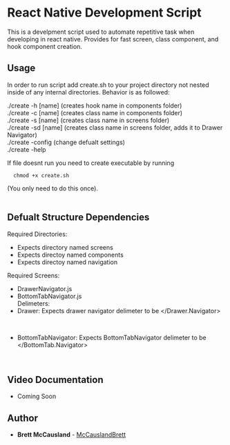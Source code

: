 # React Native Development Script

This is a develpment script used to automate repetitive task when developing in react native. Provides for fast screen, class component, and hook component creation. 

## Usage
In order to run script add create.sh to your project directory not nested inside of any internal
directories. Behavior is as followed: </br>

./create -h [name] (creates hook name in components folder) </br>
./create -c [name] (creates class name in components folder) </br>
./create -s [name] (creates class name in screens folder) </br>
./create -sd [name] (creates class  name in screens folder, adds it to Drawer Navigator) </br> 
./create -config (change defualt settings) </br> 
./create -help </br> 

If file doesnt run you need to create executable by running 
```
  chmod +x create.sh
```
(You only need to do this once). </br> </br>

## Defualt Structure Dependencies
Required Directories: </br>
- Expects directory named screens </br>
- Expects directoy named components </br>
- Expects directoy named navigation </br>

Required Screens: </br>
- DrawerNavigator.js </br>
- BottomTabNavigator.js </br>
Delimeters: </br>
- Drawer: Expects drawer navigator delimeter to be </Drawer.Navigator> 
</br>

- BottomTabNavigator: Expects BottomTabNavigator delimeter to be </BottomTab.Navigator> 
</br>

## Video Documentation
- Coming Soon

## Author

* **Brett McCausland** - [McCauslandBrett](https://github.com/McCauslandBrett)

